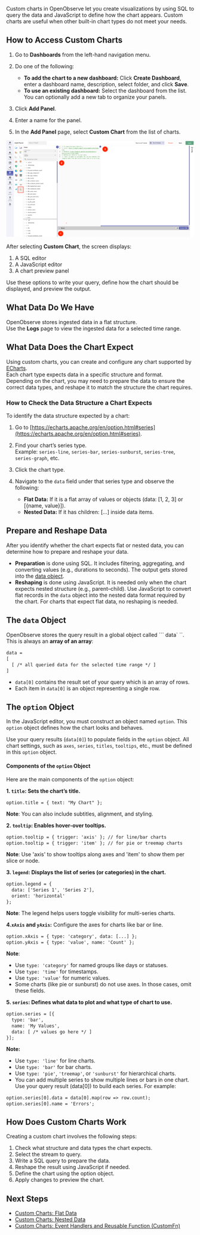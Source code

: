 Custom charts in OpenObserve let you create visualizations by using SQL to query the data and JavaScript to define how the chart appears. 
Custom charts are useful when other built-in chart types do not meet your needs.

## How to Access Custom Charts

1. Go to **Dashboards** from the left-hand navigation menu.  
2. Do one of the following:   

    - **To add the chart to a new dashboard:** Click **Create Dashboard**, enter a dashboard name, description, select folder, and click **Save**.  
    - **To use an existing dashboard:** Select the dashboard from the list. You can optionally add a new tab to organize your panels.  

3. Click **Add Panel**.  
4. Enter a name for the panel.  
5. In the **Add Panel** page, select **Custom Chart** from the list of charts.

![custom-chart](../../../images/custom-chart.png)

After selecting **Custom Chart**, the screen displays: 

1. A SQL editor  
2. A JavaScript editor  
3. A chart preview panel

Use these options to write your query, define how the chart should be displayed, and preview the output.

## What Data Do We Have

OpenObserve stores ingested data in a flat structure.   
Use the **Logs** page to view the ingested data for a selected time range. 

## What Data Does the Chart Expect

Using custom charts, you can create and configure any chart supported by [ECharts](https://echarts.apache.org/examples/en/).  
Each chart type expects data in a specific structure and format.  
Depending on the chart, you may need to prepare the data to ensure the correct data types, and reshape it to match the structure the chart requires.

### How to Check the Data Structure a Chart Expects

To identify the data structure expected by a chart: 

1. Go to [https://echarts.apache.org/en/option.html#series](https://echarts.apache.org/en/option.html#series).  
2. Find your chart’s series type.  
   Example: `series-line`, `series-bar`, `series-sunburst`, `series-tree`, `series-graph`, etc.  
3. Click the chart type.  
4. Navigate to the `data` field under that series type and observe the following: 

    - **Flat Data:** If it is a flat array of values or objects (data: [1, 2, 3] or [{name, value}]).   
    - **Nested Data:** If it has children: [...] inside data items. 

## Prepare and Reshape Data

After you identify whether the chart expects flat or nested data, you can determine how to prepare and reshape your data.

- **Preparation** is done using SQL. It includes filtering, aggregating, and converting values (e.g., durations to seconds). The output gets stored into the [data object](#heading=h.v1k313w3r22s).  
- **Reshaping** is done using JavaScript. It is needed only when the chart expects nested structure (e.g., parent–child). Use JavaScript to convert flat records in the `data` object into the nested data format required by the chart. For charts that expect flat data, no reshaping is needed. 

## The `data` Object 

OpenObserve stores the query result in a global object called ``` data` ``. This is always an **array of an array**:

```linenums="1"
data = 
[
  [ /* all queried data for the selected time range */ ]
]
```

- `data[0]` contains the result set of your query which is an array of rows.  
- Each item in `data[0]` is an object representing a single row.

## The `option` Object

In the JavaScript editor, you must construct an object named `option`. 
This `option` object defines how the chart looks and behaves. 

Use your query results (`data[0]`) to populate fields in the `option` object. All chart settings, such as `axes`, `series`, `titles`, `tooltips`, etc., must be defined in this `option` object. 

#### Components of the `option` Object

Here are the main components of the `option` object:

**1. `title`: Sets the chart’s title.**

``` linenums="1" 
option.title = { text: "My Chart" };  
```  
**Note**: You can also include subtitles, alignment, and styling.

**2. `tooltip`: Enables hover-over tooltips.**  
```linenums="1"  
option.tooltip = { trigger: 'axis' }; // for line/bar charts  
option.tooltip = { trigger: 'item' }; // for pie or treemap charts  
```  
**Note**: Use 'axis' to show tooltips along axes and 'item' to show them per slice or node.

**3. `legend`: Displays the list of series (or categories) in the chart.**

```linenums="1"  
option.legend = {   
  data: ['Series 1', 'Series 2'],  
  orient: 'horizontal'   
};  
```  
**Note**: The legend helps users toggle visibility for multi-series charts.

**4.`xAxis` and `yAxis`:** Configure the axes for charts like bar or line.

```linenums="1"  
option.xAxis = { type: 'category', data: [...] };  
option.yAxis = { type: 'value', name: 'Count' };  
```  
**Note**: 

* Use `type: 'category'` for named groups like days or statuses.  
* Use `type: 'time'` for timestamps.  
* Use `type: 'value'` for numeric values.  
* Some charts (like pie or sunburst) do not use axes. In those cases, omit these fields.

**5. `series`: Defines what data to plot and what type of chart to use.**  
```linenums="1"  
option.series = [{  
  type: 'bar',  
  name: 'My Values',  
  data: [ /* values go here */ ]  
}];  
```  
**Note:** 

- Use `type: 'line'` for line charts.  
- Use `type: 'bar'` for bar charts.  
- Use `type: 'pie'`, `'treemap'`, or `'sunburst'` for hierarchical charts.  
- You can add multiple series to show multiple lines or bars in one chart. Use your query result (data[0]) to build each series. For example:

```linenums="1"  
option.series[0].data = data[0].map(row => row.count);  
option.series[0].name = 'Errors';

```

## How Does Custom Charts Work

Creating a custom chart involves the following steps:

1. Check what structure and data types the chart expects.  
2. Select the stream to query.  
3. Write a SQL query to prepare the data.  
4. Reshape the result using JavaScript if needed.  
5. Define the chart using the option object.  
6. Apply changes to preview the chart.

## Next Steps

- [Custom Charts: Flat Data](custom-charts-flat-data.md)  
- [Custom Charts: Nested Data](custom-charts-nested-data.md)  
- [Custom Charts: Event Handlers and Reusable Function (CustomFn)](custom-charts-event-handlers-and-custom-functions.md) 
